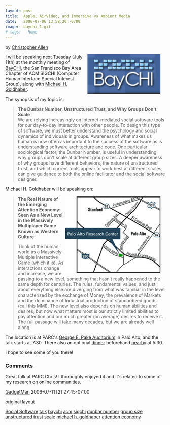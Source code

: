 ```yaml
---
layout: post
title:  Apple, AirVideo, and Immersive vs Ambient Media
date:   2006-07-06 13:58:20 -0700
image:  baychi_1.gif
# tags:   Home
---
```



by [Christopher Allen](/about)

<img width="230px" style=" margin-right:15px" align="right"  src="../assets/images/baychi_1.gif" alt="Baychi"/> I will be speaking next Tuesday (July 11th) at the monthly meeting of [BayCHI](http://www.baychi.org/calendar/20060711/), the San Francisco Bay Area Chapter of ACM SIGCHI (Computer Human Interface Special Interest Group), along with [Michael H. Goldhaber](http://www.goldhaber.org/).

The synopsis of my topic is:

> **The Dunbar Number, Unstructured Trust, and Why Groups Don't Scale**  
> We are relying increasingly on internet-mediated social software tools for our day-to-day interaction with other people. To design this type of software, we must better understand the psychology and social dynamics of individuals in groups. Awareness of what makes us human is now often as important to the success of the software as is understanding software architecture and code. One particular sociological factor, the Dunbar Number, is useful in understanding why groups don't scale at different group sizes. A deeper awareness of why groups have different behaviors, the nature of unstructured trust, and which current tools appear to work best at different scales, can give guidance to both the online facilitator and the social software designer.

Michael H. Goldhaber will be speaking on:

<a href="https://web.archive.org/web/20080219224023/http://www.parc.com/about/directions.html"><img width="300px" style=" margin-right:15px" align="right"  src="../assets/images/maptoparc.gif" alt="maptoparc"/></a>


>**The Real Nature of the Emerging Attention Economy: Seen As a New Level in the Massively Multiplayer Game Known as Western Culture:**  
>
> Think of the human world as a Massively Multiple Interactive Game (which it is). As interactions change and increase, we are passing to a new level, something that hasn’t really happened to the same depth for centuries. The rules, fundamental values, and just about everything else are diverging from what was familiar in the level characterized by the exchange of Money, the prevalence of Markets and the dominance of Industrial production of standardized goods (call this MMI). The new level also depends on human abilities and desires, but now what matters most is our strictly limited abilities to pay attention and our much greater (on average) desires to receive it. The full passage will take many decades, but we are already well along.

The location is at PARC's [George E. Pake Auditorium](http://www.baychi.org/program/directions/) in Palo Alto, and the talk starts at 7:30. There also an optional [dinner](http://www.baychi.org/calendar/20060711/dinner/) beforehand [nearby](http://www.californiacafe.com/palo_alto.php) at 5:30.

I hope to see some of you there!

### Comments

Great talk at PARC Chris! I thoroughly enjoyed it and it's related to some of my research on online communities.

[GadgetMan](http://www.the-gadgetman.com/blog) 2006-07-11T21:27:45-07:00

original layout

[Social Software](/tags/social-software/) [talk](/tags/talk/) [baychi](/tags/baychi/) [acm](/tags/acm/) [sigchi](/tags/sigchi/) [dunbar number](/tags/dunbar-number/) [group size](/tags/group-size/) [unstructured trust](/tags/unstructured-trust/) [scale](/tags/scale/) [michael h. goldhaber](/tags/michael-h.-goldhaber/) [attention economy](/tags/attention-economy/)